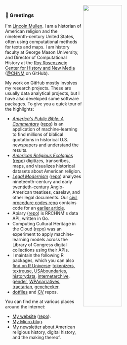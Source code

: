 <!--<a href="https://github.com/lmullen">
<img align="right" width="50%" src="https://github-readme-stats.vercel.app/api?username=lmullen&count_private=true&show_icons=true&hide_rank=true&include_all_commits=true" />
</a>-->
<a href="https://github.com/lmullen">
<img align="right" width="50%" src="https://github-readme-stats.vercel.app/api/top-langs/?username=lmullen&hide=html,css,tex,vim%20script,rich%20text%20format&langs_count=10&layout=compact" />
</a>

### 🚀 Greetings 

I'm [Lincoln Mullen](https://lincolnmullen.com). I am a historian of American religion and the nineteenth-century United States, often using computational methods for texts and maps. I am history faculty at George Mason University, and Director of Computational History at the [Roy Rosenzweig Center for History and New Media](https://rrchnm.org/) ([@CHNM](https://github.com/chnm) on GitHub).

My work on GitHub mostly involves my research projects. These are usually data analytical projects, but I have also developed some software packages. To give you a quick tour of the highlights:

- [_America's Public Bible: A Commentary_](https://americaspublicbible.org) ([repo](https://github.com/lmullen/americas-public-bible)) is an application of machine-learning to find millions of biblical quotations in historical U.S. newspapers and understand the results.
- [_American Religious Ecologies_](https://religiousecologies.org) ([repo](https://github.com/chnm/relec-website)) digitizes, transcribes, maps, and visualizes historical datasets about American religion.
- [_Legal Modernism_](https://legalmodernism.org) ([repo](https://github.com/lmullen/legal-modernism)) analyzes nineteenth-century and early twentieth-century Anglo-American treatises, caselaw, and other legal documents. Our [civil procedure codes repo](https://github.com/lmullen/civil-procedure-codes) contains code for an [earlier article](https://doi.org/10.1093/ahr/123.1.132).
- Apiary ([repo](https://github.com/chnm/apiary)) is RRCHNM's data API, written in Go. 
- Computing Cultural Heritage in the Cloud ([repo](https://github.com/lmullen/cchc)) was an experiment to apply machine-learning models across the Library of Congress digital collections using their APIs.
- I maintain the following R packages, which you can also [find on R Universe](https://lmullen.r-universe.dev/): [tokenizers](https://github.com/ropensci/tokenizers), [textreuse](https://github.com/ropensci/textreuse), [USAboundaries](https://github.com/ropensci/USAboundaries), [historydata](https://github.com/ropensci/historydata), [internetarchive](https://github.com/ropensci/internetarchive), [gender](https://github.com/ropensci/gender), [WPAnarratives](https://github.com/lmullen/WPAnarratives), [tractarian](https://github.com/lmullen/tractarian), [geochecker](https://github.com/lmullen/geochecker).
- [dotfiles](https://github.com/lmullen/dotfiles) and [CV](https://github.com/lmullen/CV) repos.
  
You can find me at various places around the internet:

- [My website](https://lincolnmullen.com) ([repo](https://github.com/lmullen/lincolnmullen.com)).
- [My Micro.blog](https://weblog.lincolnmullen.com/).
- [My newsletter](https://buttondown.email/lmullen) about American religious history, digital history, and the making thereof.
